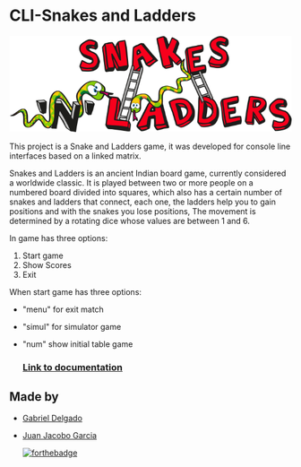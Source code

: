 # CLI-Snakes and Ladders

![LOGO](resources/logo.png?raw=true)



This project is a Snake and Ladders game, it was developed for console line interfaces based on a linked matrix.

Snakes and Ladders is an ancient Indian board game, currently considered a worldwide classic. It is played between two or more people on a numbered board divided into squares, which also has a certain number of snakes and ladders that connect, each one, the ladders help you to gain positions and with the snakes you lose positions, The movement is determined by a rotating dice whose values are between 1 and 6.

In game has three options:
1. Start game 
2. Show Scores 
3. Exit

When start game has three options:
- "menu" for exit match
- "simul" for simulator game 
- "num" show initial table game
  

  ### [Link to documentation](https://github.com/Jacobo0312/CLI-SnakesAndLadders/blob/main/docs/T2.pdf "PDF")

## Made by
+ [Gabriel Delgado](https://github.com/G-Delgado "Gabriel Delgado")
+ [Juan Jacobo Garcia](https://github.com/Jacobo0312 "Juan Jacobo Garcia")

  [![forthebadge](https://forthebadge.com/images/badges/made-with-java.svg)](https://forthebadge.com)
